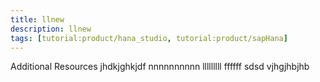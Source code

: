 ```yaml
---
title: llnew
description: llnew
tags: [tutorial:product/hana_studio, tutorial:product/sapHana]
---
```

Additional Resources jhdkjghkjdf nnnnnnnnnn lllllllll
ffffff
sdsd
vjhgjhbjhb
